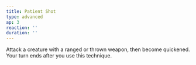 ```yaml
---
title: Patient Shot
type: advanced
ap: 3
reaction: ''
duration: ''
---
```

Attack a creature with a ranged or thrown weapon, then become quickened. Your turn ends after you use this technique.
